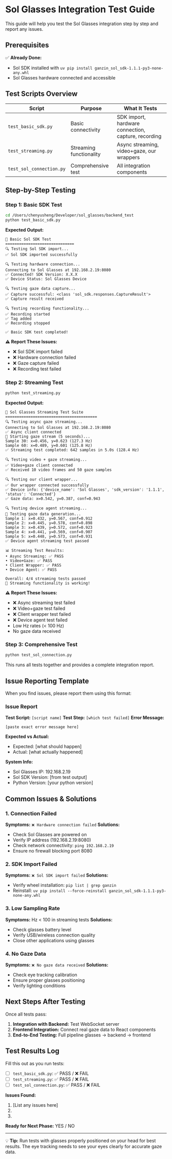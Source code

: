 # Sol Glasses Integration Test Guide

This guide will help you test the Sol Glasses integration step by step and report any issues.

## Prerequisites

✅ **Already Done:**

- Sol SDK installed with `uv pip install ganzin_sol_sdk-1.1.1-py3-none-any.whl`
- Sol Glasses hardware connected and accessible

## Test Scripts Overview

| Script                   | Purpose                 | What It Tests                                       |
| ------------------------ | ----------------------- | --------------------------------------------------- |
| `test_basic_sdk.py`      | Basic connectivity      | SDK import, hardware connection, capture, recording |
| `test_streaming.py`      | Streaming functionality | Async streaming, video+gaze, our wrappers           |
| `test_sol_connection.py` | Comprehensive test      | All integration components                          |

## Step-by-Step Testing

### Step 1: Basic SDK Test

```bash
cd /Users/chenyusheng/Developer/sol_glasses/backend_test
python test_basic_sdk.py
```

**Expected Output:**

```
🚀 Basic Sol SDK Test
==============================
🔍 Testing Sol SDK import...
✅ Sol SDK imported successfully

🔍 Testing hardware connection...
Connecting to Sol Glasses at 192.168.2.19:8080
✅ Connected! SDK Version: X.X.X
✅ Device Status: Sol Glasses Device

🔍 Testing gaze data capture...
✅ Capture successful: <class 'sol_sdk.responses.CaptureResult'>
✅ Capture result received

🔍 Testing recording functionality...
✅ Recording started
✅ Tag added
✅ Recording stopped

✅ Basic SDK test completed!
```

**⚠️ Report These Issues:**

- ❌ Sol SDK import failed
- ❌ Hardware connection failed
- ❌ Gaze capture failed
- ❌ Recording test failed

### Step 2: Streaming Test

```bash
python test_streaming.py
```

**Expected Output:**

```
🚀 Sol Glasses Streaming Test Suite
========================================
🔍 Testing async gaze streaming...
Connecting to Sol Glasses at 192.168.2.19:8080
✅ Async client connected
📡 Starting gaze stream (5 seconds)...
Sample 30: x=0.456, y=0.623 (127.3 Hz)
Sample 60: x=0.489, y=0.601 (125.8 Hz)
✅ Streaming test completed: 642 samples in 5.0s (128.4 Hz)

🔍 Testing video + gaze streaming...
✅ Video+gaze client connected
✅ Received 10 video frames and 50 gaze samples

🔍 Testing our client wrapper...
✅ Our wrapper connected successfully
✅ Device info: {'device_name': 'Sol Glasses', 'sdk_version': '1.1.1', 'status': 'Connected'}
✅ Gaze data: x=0.542, y=0.387, conf=0.943

🔍 Testing device agent streaming...
📡 Testing gaze data generation...
Sample 1: x=0.432, y=0.567, conf=0.912
Sample 2: x=0.445, y=0.578, conf=0.898
Sample 3: x=0.439, y=0.572, conf=0.923
Sample 4: x=0.441, y=0.569, conf=0.907
Sample 5: x=0.448, y=0.573, conf=0.931
✅ Device agent streaming test passed

📊 Streaming Test Results:
• Async Streaming: ✅ PASS
• Video+Gaze: ✅ PASS
• Client Wrapper: ✅ PASS
• Device Agent: ✅ PASS

Overall: 4/4 streaming tests passed
🎉 Streaming functionality is working!
```

**⚠️ Report These Issues:**

- ❌ Async streaming test failed
- ❌ Video+gaze test failed
- ❌ Client wrapper test failed
- ❌ Device agent test failed
- Low Hz rates (< 100 Hz)
- No gaze data received

### Step 3: Comprehensive Test

```bash
python test_sol_connection.py
```

This runs all tests together and provides a complete integration report.

## Issue Reporting Template

When you find issues, please report them using this format:

### Issue Report

**Test Script:** `[script name]`
**Test Step:** `[which test failed]`
**Error Message:**

```
[paste exact error message here]
```

**Expected vs Actual:**

- Expected: [what should happen]
- Actual: [what actually happened]

**System Info:**

- Sol Glasses IP: 192.168.2.19
- Sol SDK Version: [from test output]
- Python Version: [your python version]

## Common Issues & Solutions

### 1. Connection Failed

**Symptoms:** `❌ Hardware connection failed`
**Solutions:**

- Check Sol Glasses are powered on
- Verify IP address (192.168.2.19:8080)
- Check network connectivity: `ping 192.168.2.19`
- Ensure no firewall blocking port 8080

### 2. SDK Import Failed

**Symptoms:** `❌ Sol SDK import failed`
**Solutions:**

- Verify wheel installation: `pip list | grep ganzin`
- Reinstall: `uv pip install --force-reinstall ganzin_sol_sdk-1.1.1-py3-none-any.whl`

### 3. Low Sampling Rate

**Symptoms:** Hz < 100 in streaming tests
**Solutions:**

- Check glasses battery level
- Verify USB/wireless connection quality
- Close other applications using glasses

### 4. No Gaze Data

**Symptoms:** `❌ No gaze data received`
**Solutions:**

- Check eye tracking calibration
- Ensure proper glasses positioning
- Verify lighting conditions

## Next Steps After Testing

Once all tests pass:

1. **Integration with Backend:** Test WebSocket server
2. **Frontend Integration:** Connect real gaze data to React components
3. **End-to-End Testing:** Full pipeline glasses → backend → frontend

## Test Results Log

Fill this out as you run tests:

- [ ] `test_basic_sdk.py`: ✅ PASS / ❌ FAIL
- [ ] `test_streaming.py`: ✅ PASS / ❌ FAIL
- [ ] `test_sol_connection.py`: ✅ PASS / ❌ FAIL

**Issues Found:**

1. [List any issues here]
2.
3.

**Ready for Next Phase:** YES / NO

---

💡 **Tip:** Run tests with glasses properly positioned on your head for best results. The eye tracking needs to see your eyes clearly for accurate gaze data.
